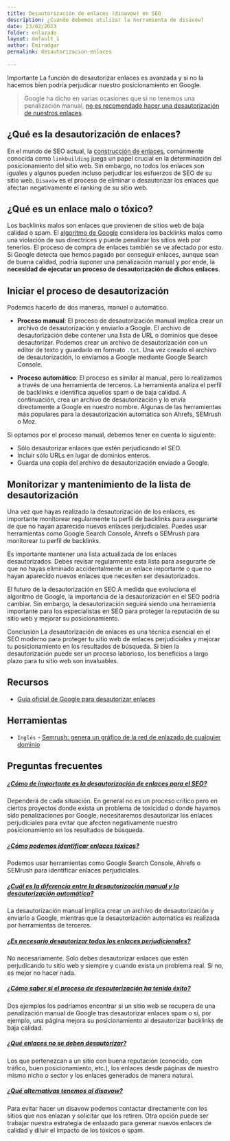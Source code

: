 ```yaml
---
title: Desautorización de enlaces (disavow) en SEO
description: ¿Cuándo debemos utilizar la herramienta de disavow?
date: 23/02/2023
folder: enlazado
layout: default_1
author: Emirodgar
permalink: desautorizacion-enlaces
  
---
```


<div class="alert alert-warning"><span class="badge badge-danger text-uppercase mr-2">Importante</span>  La función de desautorizar enlaces es avanzada y si no la hacemos bien podría perjudicar nuestro posicionamiento en Google.</div>


> Google ha dicho en varias ocasiones que si no tenemos una penalización manual, [no es recomendado hacer una desautorización de nuestros enlaces](https://www.seroundtable.com/google-disavow-manual-action-24751.html).


## ¿Qué es la desautorización de enlaces?

En el mundo de SEO actual, la [construcción de enlaces](https://chuletaseo.com/enlaces), comúnmente conocida como `linkbuilding` juega un papel crucial en la determinación del posicionamiento del sitio web. Sin embargo, no todos los enlaces son iguales y algunos pueden incluso perjudicar los esfuerzos de SEO de su sitio web. `Disavow` es el proceso de eliminar o desautorizar los enlaces que afectan negativamente el ranking de su sitio web. 

## ¿Qué es un enlace malo o tóxico?

Los backlinks malos son enlaces que provienen de sitios web de baja calidad o spam. El [algoritmo de Google](https://chuletaseo.com/algoritmos-google) considera los backlinks malos como una violación de sus directrices y puede penalizar los sitios web por tenerlos. El proceso de compra de enlaces también se ve afectado por esto. Si Google detecta que hemos pagado por conseguir enlaces, aunque sean de buena calidad, podría suponer una penalización manual y por ende, la **necesidad de ejecutar un proceso de desautorización de dichos enlaces**.

## Iniciar el proceso de desautorización

Podemos hacerlo de dos maneras, manuel o automático.

- **Proceso manual**: El proceso de desautorización manual implica crear un archivo de desautorización y enviarlo a Google. El archivo de desautorización debe contener una lista de URL o dominios que desee desautorizar. Podemos crear un archivo de desautorización con un editor de texto y guardarlo en formato `.txt`. Una vez creado el archivo de desautorización, lo enviamos a Google mediante Google Search Console.

- **Proceso automático**: El proceso es similar al manual, pero lo realizamos a través de una herramienta de terceros. La herramienta analiza el perfil de backlinks e identifica aquellos spam o de baja calidad. A continuación, crea un archivo de desautorización y lo envía directamente a Google en nuestro nombre. Algunas de las herramientas más populares para la desautorización automática son Ahrefs, SEMrush o Moz.

Si optamos por el proceso manual, debemos tener en cuenta lo siguiente:

- Sólo desautorizar  enlaces que estén perjudicando el SEO.
- Incluir sólo URLs en lugar de dominios enteros.
- Guarda  una copia del archivo de desautorización enviado a Google.



## Monitorizar y mantenimiento de la lista de desautorización

Una vez que hayas realizado la desautorización de los enlaces, es importante monitorear regularmente tu perfil de backlinks para asegurarte de que no hayan aparecido nuevos enlaces perjudiciales. Puedes usar herramientas como Google Search Console, Ahrefs o SEMrush para monitorear tu perfil de backlinks.

Es importante mantener una lista actualizada de los enlaces desautorizados. Debes revisar regularmente esta lista para asegurarte de que no hayas eliminado accidentalmente un enlace importante o que no hayan aparecido nuevos enlaces que necesiten ser desautorizados.

El futuro de la desautorización en SEO
A medida que evoluciona el algoritmo de Google, la importancia de la desautorización en el SEO podría cambiar. Sin embargo, la desautorización seguirá siendo una herramienta importante para los especialistas en SEO para proteger la reputación de su sitio web y mejorar su posicionamiento.

Conclusión
La desautorización de enlaces es una técnica esencial en el SEO moderno para proteger tu sitio web de enlaces perjudiciales y mejorar tu posicionamiento en los resultados de búsqueda. Si bien la desautorización puede ser un proceso laborioso, los beneficios a largo plazo para tu sitio web son invaluables.


<section id="cs_recursos"></section>


## Recursos

- [Guía oficial de Google para desautorizar enlaces](https://support.google.com/webmasters/answer/2648487?hl=es)



<section id="cs_herramientas"></section>

## Herramientas

- `Inglés` - [Semrush: genera un gráfico de la red de enlazado de cualquier dominio](https://www.semrush.com/blog/backlink-network-graph/)



## Preguntas frecuentes
<section id="cs_pr"></section>



<div class="row">
          <div class="col-lg-12">
            <div class="accordion accordion-alterate arrow-right" id="popularTopics">
              <div class="card">
                <div class="card-header" id="heading1">
                  <h5 class="mb-0"> <a href="#" class="collapsed" data-toggle="collapse" data-target="#collapse1" aria-expanded="false" aria-controls="collapse1">¿Cómo de importante es la desautorización de enlaces para el SEO?</a> </h5>
                </div>
                <div id="collapse1" class="collapse" aria-labelledby="heading1" data-parent="#popularTopics">
                  <div class="card-body">Dependerá de cada situación. En general no es un proceso crítico pero en ciertos proyectos donde exista un problema de toxicidad o donde hayamos sido penalizaciones por Google, necesitaremos desautorizar los enlaces perjudiciales para evitar que afecten negativamente nuestro posicionamiento en los resultados de búsqueda. </div>
                </div>
              </div>
              <div class="card">
                <div class="card-header" id="heading2">
                  <h5 class="mb-0"> <a href="#" class="collapsed" data-toggle="collapse" data-target="#collapse2" aria-expanded="false" aria-controls="collapse2">¿Cómo podemos identificar enlaces tóxicos?</a> </h5>
                </div>
                <div id="collapse2" class="collapse" aria-labelledby="heading2" data-parent="#popularTopics">
                  <div class="card-body"> Podemos usar herramientas como Google Search Console, Ahrefs o SEMrush para identificar enlaces perjudiciales. </div>
                </div>
              </div>
              <div class="card">
                <div class="card-header" id="heading3">
                  <h5 class="mb-0"> <a href="#" class="collapsed" data-toggle="collapse" data-target="#collapse3" aria-expanded="false" aria-controls="collapse3">¿Cuál es la diferencia entre la desautorización manual y la desautorización automática?</a> </h5>
                </div>
                <div id="collapse3" class="collapse" aria-labelledby="heading3" data-parent="#popularTopics">
                  <div class="card-body"> La desautorización manual implica crear un archivo de desautorización y enviarlo a Google, mientras que la desautorización automática es realizada por herramientas de terceros.</div>
                </div>
              </div>
              <div class="card">
                <div class="card-header" id="heading4">
                  <h5 class="mb-0"> <a href="#" class="collapsed" data-toggle="collapse" data-target="#collapse4" aria-expanded="false" aria-controls="collapse4">¿Es necesario desautorizar todos los enlaces perjudicionales?</a> </h5>
                </div>
                <div id="collapse4" class="collapse" aria-labelledby="heading4" data-parent="#popularTopics">
                  <div class="card-body"> No necesariamente. Solo debes desautorizar enlaces que estén perjudicando tu sitio web y siempre y cuando exista un problema real. Si no, es mejor no hacer nada.</div>
                </div>
              </div>
              <div class="card">
                <div class="card-header" id="heading5">
                  <h5 class="mb-0"> <a href="#" class="collapsed" data-toggle="collapse" data-target="#collapse5" aria-expanded="false" aria-controls="collapse5">¿Cómo saber si el proceso de desautorización ha tenido éxito?</a> </h5>
                </div>
                <div id="collapse5" class="collapse" aria-labelledby="heading5" data-parent="#popularTopics">
                  <div class="card-body"> Dos ejemplos los podríamos encontrar si un sitio web se recupera de una penalización manual de Google tras desautorizar enlaces spam o si, por ejemplo, una página mejora su posicionamiento al desautorizar backlinks de baja calidad. </div>
                </div>
              </div>
              <div class="card">
                <div class="card-header" id="heading6">
                  <h5 class="mb-0"> <a href="#" class="collapsed" data-toggle="collapse" data-target="#collapse6" aria-expanded="false" aria-controls="collapse6">¿Qué enlaces no se deben desautorizar?</a> </h5>
                </div>
                <div id="collapse6" class="collapse" aria-labelledby="heading6" data-parent="#popularTopics">
                  <div class="card-body"> Los que pertenezcan a un sitio con buena reputación (conocido, con tráfico, buen posicionamiento, etc.), los enlaces desde páginas de nuestro mismo nicho o sector y los enlaces generados de manera natural. </div>
                </div>
              </div>
              <div class="card">
                <div class="card-header" id="heading7">
                  <h5 class="mb-0"> <a href="#" class="collapsed" data-toggle="collapse" data-target="#collapse6" aria-expanded="false" aria-controls="collapse6">¿Qué alternativas tenemos al disavow?</a> </h5>
                </div>
                <div id="collapse6" class="collapse" aria-labelledby="heading7" data-parent="#popularTopics">
                  <div class="card-body"> Para evitar hacer un disavow podemos contactar directamente con los sitios que nos enlazan y solicitar que los retiren. Otra opción puede ser trabajar nuestra estrategia de enlazado para generar nuevos enlaces de calidad y diluir el impacto de los tóxicos o spam. </div>
                </div>
              </div>
            </div>
          </div>
        </div>